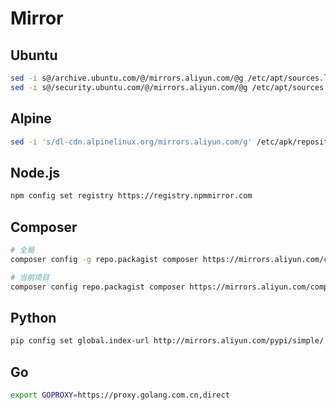 # Mirror

## Ubuntu

```sh
sed -i s@/archive.ubuntu.com/@/mirrors.aliyun.com/@g /etc/apt/sources.list
sed -i s@/security.ubuntu.com/@/mirrors.aliyun.com/@g /etc/apt/sources.list
```

## Alpine

```sh
sed -i 's/dl-cdn.alpinelinux.org/mirrors.aliyun.com/g' /etc/apk/repositories
```

## Node.js

```sh
npm config set registry https://registry.npmmirror.com
```

## Composer

```sh
# 全局
composer config -g repo.packagist composer https://mirrors.aliyun.com/composer/

# 当前项目
composer config repo.packagist composer https://mirrors.aliyun.com/composer/
```

## Python

```sh
pip config set global.index-url http://mirrors.aliyun.com/pypi/simple/
```

## Go

```sh
export GOPROXY=https://proxy.golang.com.cn,direct
```
